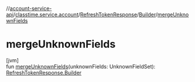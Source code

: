 //[account-service-api](../../../../index.md)/[classtime.service.account](../../index.md)/[RefreshTokenResponse](../index.md)/[Builder](index.md)/[mergeUnknownFields](merge-unknown-fields.md)

# mergeUnknownFields

[jvm]\
fun [mergeUnknownFields](merge-unknown-fields.md)(unknownFields: UnknownFieldSet): [RefreshTokenResponse.Builder](index.md)
